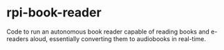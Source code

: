 # rpi-book-reader
Code to run an autonomous book reader capable of reading books and e-readers aloud, essentially converting them to audiobooks in real-time.
